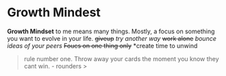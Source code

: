 # Growth Mindest
**Growth Mindset** to me means many things. Mostly, a focus on something you want to evolve in your life.
~~giveup~~
*try another way*
~~work alone~~
*bounce ideas of your peers*
~~Foucs on one thing only~~
*create time to unwind
>rule number one. Throw away your cards the moment you know they cant win. - rounders >
